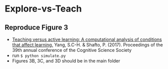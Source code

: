 # Explore-vs-Teach

## Reproduce Figure 3
* [Teaching versus active learning: A computational analysis of conditions that affect learning.](http://shaftolab.com/papers/YangShafto_CogSci_2017_final.pdf)
Yang, S.C-H. & Shafto, P. (2017).
Proceedings of the 39th annual conference of the Cognitive Science Society  
* run ```$ python simulate.py```
* Figures 3B, 3C, and 3D should be in the main folder
